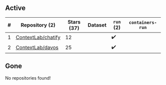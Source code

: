 ## Active
| # | Repository (2) | Stars (37) | Dataset | `run` (2) | `containers-run` |
| --- | --- | --- | --- | --- | --- |
| 1 | [ContextLab/chatify](https://github.com/ContextLab/chatify) | 12 |  | :heavy_check_mark: |  |
| 2 | [ContextLab/davos](https://github.com/ContextLab/davos) | 25 |  | :heavy_check_mark: |  |

## Gone
No repositories found!
